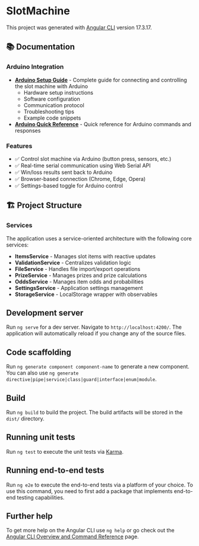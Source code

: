 # SlotMachine

This project was generated with [Angular CLI](https://github.com/angular/angular-cli) version 17.3.17.

## 📚 Documentation

### Arduino Integration
- **[Arduino Setup Guide](documentation/ARDUINO_SETUP.md)** - Complete guide for connecting and controlling the slot machine with Arduino
  - Hardware setup instructions
  - Software configuration
  - Communication protocol
  - Troubleshooting tips
  - Example code snippets
- **[Arduino Quick Reference](documentation/ARDUINO_QUICK_REFERENCE.txt)** - Quick reference for Arduino commands and responses

### Features
- ✅ Control slot machine via Arduino (button press, sensors, etc.)
- ✅ Real-time serial communication using Web Serial API
- ✅ Win/loss results sent back to Arduino
- ✅ Browser-based connection (Chrome, Edge, Opera)
- ✅ Settings-based toggle for Arduino control

## 🏗️ Project Structure

### Services
The application uses a service-oriented architecture with the following core services:

- **ItemsService** - Manages slot items with reactive updates
- **ValidationService** - Centralizes validation logic
- **FileService** - Handles file import/export operations
- **PrizeService** - Manages prizes and prize calculations
- **OddsService** - Manages item odds and probabilities
- **SettingsService** - Application settings management
- **StorageService** - LocalStorage wrapper with observables

## Development server

Run `ng serve` for a dev server. Navigate to `http://localhost:4200/`. The application will automatically reload if you change any of the source files.

## Code scaffolding

Run `ng generate component component-name` to generate a new component. You can also use `ng generate directive|pipe|service|class|guard|interface|enum|module`.

## Build

Run `ng build` to build the project. The build artifacts will be stored in the `dist/` directory.

## Running unit tests

Run `ng test` to execute the unit tests via [Karma](https://karma-runner.github.io).

## Running end-to-end tests

Run `ng e2e` to execute the end-to-end tests via a platform of your choice. To use this command, you need to first add a package that implements end-to-end testing capabilities.

## Further help

To get more help on the Angular CLI use `ng help` or go check out the [Angular CLI Overview and Command Reference](https://angular.io/cli) page.
